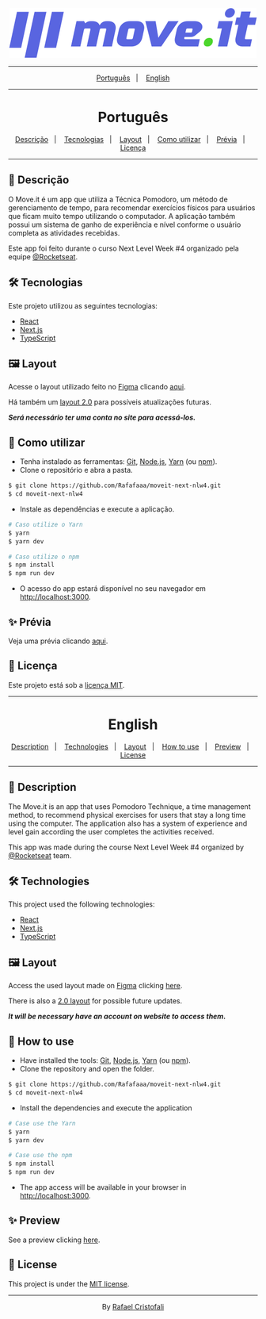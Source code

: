 <div align="center">
  <img src="https://github.com/Rafafaaa/moveit-next-nlw4/blob/master/.github/images/logo.svg" alt="logo-moveit" target="_blank" />
</div>
<hr/>
<p align="center">
  <a href="#Português">Português</a>&nbsp;&nbsp;&nbsp;|&nbsp;&nbsp;&nbsp;
  <a href="#English">English</a>
</p>
<hr/>

<div align="center">
  <h1>Português</h1>
</div>

<p align="center">
  <a href="#pushpin-Descrição">Descrição</a>&nbsp;&nbsp;&nbsp;|&nbsp;&nbsp;&nbsp;
  <a href="#hammer_and_wrench-Tecnologias">Tecnologias</a>&nbsp;&nbsp;&nbsp;|&nbsp;&nbsp;&nbsp;
  <a href="#framed_picture-Layout">Layout</a>&nbsp;&nbsp;&nbsp;|&nbsp;&nbsp;&nbsp;
  <a href="#rocket-Como-utilizar">Como utilizar</a>&nbsp;&nbsp;&nbsp;|&nbsp;&nbsp;&nbsp;
  <a href="#sparkles-Prévia">Prévia</a>&nbsp;&nbsp;&nbsp;|&nbsp;&nbsp;&nbsp;
  <a href="#page_facing_up-Licença">Licença</a>
</p>
<hr/>

## :pushpin: Descrição
O Move.it é um app que utiliza a Técnica Pomodoro, um método de gerenciamento de tempo, para recomendar exercícios físicos para usuários que ficam muito tempo utilizando o computador. A aplicação também possui um sistema de ganho de experiência e nível conforme o usuário completa as atividades recebidas.

Este app foi feito durante o curso Next Level Week #4 organizado pela equipe [@Rocketseat](https://github.com/Rocketseat).

## :hammer_and_wrench: Tecnologias
Este projeto utilizou as seguintes tecnologias:
* [React](https://pt-br.reactjs.org)
* [Next.js](https://nextjs.org)
* [TypeScript](https://www.typescriptlang.org)

## :framed_picture: Layout
Acesse o layout utilizado feito no [Figma](https://www.figma.com) clicando [aqui](https://www.figma.com/file/A1iXV91K5yFvNiO9gekfjI/Move.it-1.0?node-id=160%3A2761).

Há também um [layout 2.0](https://www.figma.com/file/6bCYIXDFoVnD2Z5l2moOYi/Move.it-2.0?node-id=160%3A2761) para possíveis atualizações futuras.

***Será necessário ter uma conta no site para acessá-los.***

## :rocket: Como utilizar
* Tenha instalado as ferramentas: [Git](https://git-scm.com), [Node.js](https://nodejs.org/en/), [Yarn](https://yarnpkg.com) (ou [npm](https://www.npmjs.com)).
* Clone o repositório e abra a pasta.
```bash
$ git clone https://github.com/Rafafaaa/moveit-next-nlw4.git
$ cd moveit-next-nlw4
```
* Instale as dependências e execute a aplicação.
```bash
# Caso utilize o Yarn
$ yarn
$ yarn dev
```
```bash
# Caso utilize o npm
$ npm install
$ npm run dev
```
* O acesso do app estará disponível no seu navegador em [http://localhost:3000](http://localhost:3000).

## :sparkles: Prévia
Veja uma prévia clicando [aqui](https://rafafaaa-moveit-next-nlw4.vercel.app).

## :page_facing_up: Licença
Este projeto está sob a [licença MIT](/.github/LICENSE.md).

<hr/>

<div align="center">
  <h1>English</h1>
</div>

<p align="center">
  <a href="#pushpin-Description">Description</a>&nbsp;&nbsp;&nbsp;|&nbsp;&nbsp;&nbsp;
  <a href="#hammer_and_wrench-Technologies">Technologies</a>&nbsp;&nbsp;&nbsp;|&nbsp;&nbsp;&nbsp;
  <a href="#framed_picture-Layout-">Layout</a>&nbsp;&nbsp;&nbsp;|&nbsp;&nbsp;&nbsp;
  <a href="#rocket-How-to-use">How to use</a>&nbsp;&nbsp;&nbsp;|&nbsp;&nbsp;&nbsp;
  <a href="#sparkles-Preview">Preview</a>&nbsp;&nbsp;&nbsp;|&nbsp;&nbsp;&nbsp;
  <a href="#page_facing_up-License">License</a>
</p>
<hr/>

## :pushpin: Description
The Move.it is an app that uses Pomodoro Technique, a time management method, to recommend physical exercises for users that stay a long time using the computer. The application also has a system of experience and level gain according the user completes the activities received.

This app was made during the course Next Level Week #4 organized by [@Rocketseat](https://github.com/Rocketseat) team.

## :hammer_and_wrench: Technologies
This project used the following technologies:
* [React](https://pt-br.reactjs.org)
* [Next.js](https://nextjs.org)
* [TypeScript](https://www.typescriptlang.org)

## :framed_picture: Layout 
Access the used layout made on [Figma](https://www.figma.com) clicking [here](https://www.figma.com/file/A1iXV91K5yFvNiO9gekfjI/Move.it-1.0?node-id=160%3A2761).

There is also a [2.0 layout](https://www.figma.com/file/6bCYIXDFoVnD2Z5l2moOYi/Move.it-2.0?node-id=160%3A2761) for possible future updates.

***It will be necessary have an account on website to access them.***

## :rocket: How to use
* Have installed the tools: [Git](https://git-scm.com), [Node.js](https://nodejs.org/en/), [Yarn](https://yarnpkg.com) (ou [npm](https://www.npmjs.com)).
* Clone the repository and open the folder.
```bash
$ git clone https://github.com/Rafafaaa/moveit-next-nlw4.git
$ cd moveit-next-nlw4
```
* Install the dependencies and execute the application
```bash
# Case use the Yarn
$ yarn
$ yarn dev
```
```bash
# Case use the npm
$ npm install
$ npm run dev
```
* The app access will be available in your browser in [http://localhost:3000](http://localhost:3000).

## :sparkles: Preview
See a preview clicking [here](https://rafafaaa-moveit-next-nlw4.vercel.app).

## :page_facing_up: License
This project is under the [MIT license](/.github/LICENSE.md).

<hr/>
<div align="center">
  By <a href="https://github.com/Rafafaaa">Rafael Cristofali</a>
</div>
